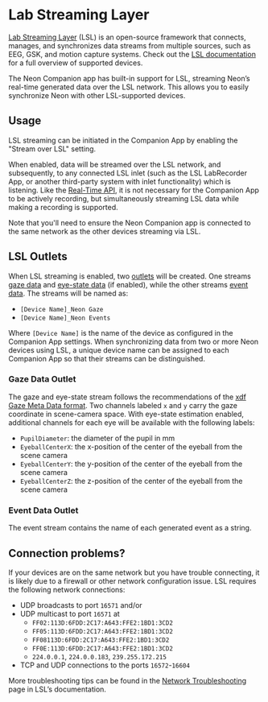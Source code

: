 # Lab Streaming Layer

[Lab Streaming Layer](https://labstreaminglayer.org/) (LSL) is an open-source framework that connects, manages, and synchronizes data streams from multiple sources, such as EEG, GSK, and motion capture systems. Check out the [LSL documentation](https://labstreaminglayer.readthedocs.io/info/intro.html) for a full overview of supported devices.

The Neon Companion app has built-in support for LSL, streaming Neon’s real-time generated data over the LSL network. This allows you to easily synchronize Neon with other LSL-supported devices.

## **Usage**

LSL streaming can be initiated in the Companion App by enabling the "Stream over LSL" setting.

When enabled, data will be streamed over the LSL network, and subsequently, to any connected LSL inlet (such as the LSL LabRecorder App, or another third-party system with inlet functionality) which is listening. Like the [Real-Time API](https://docs.pupil-labs.com/neon/real-time-api/), it is not necessary for the Companion App to be actively recording, but simultaneously streaming LSL data while making a recording is supported.

Note that you'll need to ensure the Neon Companion app is connected to the same network as the other devices streaming via LSL.

## **LSL Outlets**

When LSL streaming is enabled, two [outlets](https://labstreaminglayer.readthedocs.io/info/intro.html#term-stream-outlet) will be created. One streams [gaze data](https://docs.pupil-labs.com/neon/data-collection/data-streams/#gaze) and [eye-state data](https://docs.pupil-labs.com/neon/data-collection/data-streams/#_3d-eye-states) (if enabled), while the other streams [event data](https://docs.pupil-labs.com/neon/data-collection/events/#events). The streams will be named as:

- `[Device Name]_Neon Gaze`
- `[Device Name]_Neon Events`

Where `[Device Name]` is the name of the device as configured in the Companion App settings. When synchronizing data from two or more Neon devices using LSL, a unique device name can be assigned to each Companion App so that their streams can be distinguished.

### **Gaze Data Outlet**

The gaze and eye-state stream follows the recommendations of the [xdf Gaze Meta Data format](https://github.com/sccn/xdf/wiki/Gaze-Meta-Data). Two channels labeled `x` and `y` carry the gaze coordinate in scene-camera space. With eye-state estimation enabled, additional channels for each eye will be available with the following labels:

- `PupilDiameter`: the diameter of the pupil in mm
- `EyeballCenterX`: the x-position of the center of the eyeball from the scene camera
- `EyeballCenterY`: the y-position of the center of the eyeball from the scene camera
- `EyeballCenterZ`: the z-position of the center of the eyeball from the scene camera

### **Event Data Outlet**

The event stream contains the name of each generated event as a string.

## Connection problems?

If your devices are on the same network but you have trouble connecting, it is likely due to a firewall or other network configuration issue. LSL requires the following network connections:

- UDP broadcasts to port `16571` and/or
- UDP multicast to port `16571` at
  - `FF02:113D:6FDD:2C17:A643:FFE2:1BD1:3CD2`
  - `FF05:113D:6FDD:2C17:A643:FFE2:1BD1:3CD2`
  - `FF08113D:6FDD:2C17:A643:FFE2:1BD1:3CD2`
  - `FF0E:113D:6FDD:2C17:A643:FFE2:1BD1:3CD2`
  - `224.0.0.1`, `224.0.0.183`, `239.255.172.215`
- TCP and UDP connections to the ports `16572`-`16604`

More troubleshooting tips can be found in the [Network Troubleshooting](https://labstreaminglayer.readthedocs.io/info/network-connectivity.html) page in LSL’s documentation.
